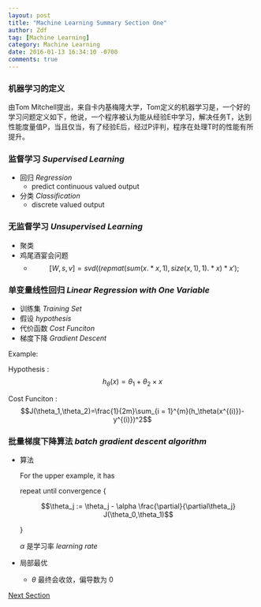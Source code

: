 ```yaml
---
layout: post
title: "Machine Learning Summary Section One"
author: Zdf
tag: [Machine Learning]
category: Machine Learning
date: 2016-01-13 16:34:10 -0700
comments: true
---
```


### 机器学习的定义
由Tom Mitchell提出，来自卡内基梅隆大学，Tom定义的机器学习是，一个好的学习问题定义如下，他说，一个程序被认为能从经验E中学习，解决任务T，达到性能度量值P，当且仅当，有了经验E后，经过P评判，程序在处理T时的性能有所提升。

### 监督学习 _Supervised Learning_
* 回归 _Regression_ 
    * predict continuous valued output
* 分类 _Classification_
	* discrete valued output

### 无监督学习 _Unsupervised Learning_
* 聚类
* 鸡尾酒宴会问题
	* $$[W,s,v] = svd((repmat(sum(x.*x,1),size(x,1),1).*x)*x');$$
	
### 单变量线性回归 _Linear Regression with One Variable_

* 训练集 _Training Set_
* 假设 _hypothesis_
* 代价函数 _Cost Funciton_
* 梯度下降 _Gradient Descent_

Example:

Hypothesis : $$h_{\theta}(x)={\theta}_1 + {\theta}_2 \times x$$

Cost Funciton : $$J(\theta_1,\theta_2)=\frac{1}{2m}\sum_{i = 1}^{m}(h_\theta(x^{(i)})-y^{(i)})^2$$


### 批量梯度下降算法 _batch gradient descent algorithm_

* 算法
    
    For the upper example, it has

    repeat until convergence {

    $$\theta_j := \theta_j - \alpha \frac{\partial}{\partial\theta_j} J(\theta_0,\theta_1)$$

    }
    
    $\alpha$ 是学习率 _learning rate_

* 局部最优
    * $\theta$ 最终会收敛，偏导数为 $0$
	
[Next Section](http://zdf615328619.github.io/machine%20learning/2016/03/19/Machine-Learning-Summary-Section-Two/)

